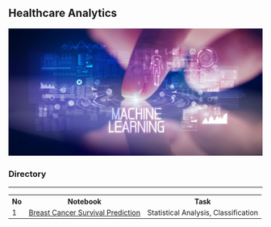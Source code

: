 ## Healthcare Analytics
![healthcareAnalytic_banner](img/healthcare.jpg)

### Directory

***

<table>
  <tr>
    <th>No</th>
    <th>Notebook</th>
    <th>Task</th>
  </tr>
    
  <tr>
    <td>1</td>
    <td>
    <a href="https://github.com/shihjen/Healthcare_Analytics/blob/main/notebook/EDA_Classification_SeerBreastCancerDataset.ipynb">Breast Cancer Survival Prediction</a>
    </td>
    <td>Statistical Analysis, Classification</td>
  </tr>
    
 
</table>